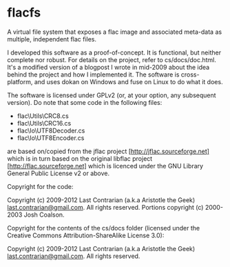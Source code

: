 flacfs
======

A virtual file system that exposes a flac image and associated meta-data as multiple, independent flac files.

I developed this software as a proof-of-concept. It is functional, but neither complete nor robust. For details on the project, refer to cs/docs/doc.html. It's a modified version of a blogpost I wrote in mid-2009 about the idea behind the project and how I implemented it. The software is cross-platform, and uses dokan on Windows and fuse on Linux to do what it does.

The software is licensed under GPLv2 (or, at your option, any subsequent version). Do note that some code in the following files:
* flac\Utils\CRC8.cs
* flac\Utils\CRC16.cs
* flac\Io\UTF8Decoder.cs
* flac\Io\UTF8Encoder.cs

are based on/copied from the jflac project [http://jflac.sourceforge.net] which is in turn based on the original libflac project [http://flac.sourceforge.net] which is licenced under the GNU Library General Public License v2 or above.

Copyright for the code:

Copyright (c) 2009-2012 Last Contrarian (a.k.a Aristotle the Geek) <last.contrarian@gmail.com>. All rights reserved. Portions copyright (c) 2000-2003 Josh Coalson.

Copyright for the contents of the cs/docs folder (licensed under the Creative Commons Attribution-ShareAlike License 3.0):

Copyright (c) 2009-2012 Last Contrarian (a.k.a Aristotle the Geek) <last.contrarian@gmail.com>. All rights reserved.